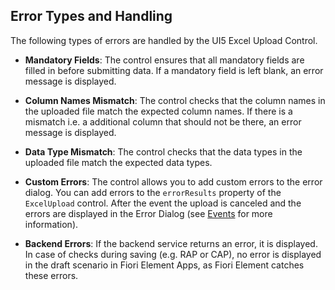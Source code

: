 ## Error Types and Handling
The following types of errors are handled by the UI5 Excel Upload Control.

- **Mandatory Fields**: The control ensures that all mandatory fields are filled in before submitting data. If a mandatory field is left blank, an error message is displayed.

- **Column Names Mismatch**: The control checks that the column names in the uploaded file match the expected column names. If there is a mismatch i.e. a additional column that should not be there, an error message is displayed.

- **Data Type Mismatch**: The control checks that the data types in the uploaded file match the expected data types. 
- **Custom Errors**: The control allows you to add custom errors to the error dialog. You can add errors to the `errorResults` property of the `ExcelUpload` control. After the event the upload is canceled and the errors are displayed in the Error Dialog (see [Events](./Events.md) for more information).
- **Backend Errors**: If the backend service returns an error, it is displayed. In case of checks during saving (e.g. RAP or CAP), no error is displayed in the draft scenario in Fiori Element Apps, as Fiori Element catches these errors.